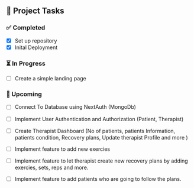 ## 🚀 Project Tasks  

### ✅ Completed  
- [x] Set up repository  
- [x] Inital Deployment

### ⏳ In Progress  
- [ ] Create a simple landing page

### 📅 Upcoming  
- [ ] Connect To Database using NextAuth (MongoDb)
- [ ] Implement User Authentication and Authorization (Patient, Therapist)
- [ ] Create Therapist Dashboard (No of patients, patients Information, patients condition, Recovery plans, Update therapist Profile and more )
- [ ] Implement feature to add new exercies
- [ ] Implement feature to let therapist create new recovery plans by adding exercies, sets, reps and more.
- [ ] Implement feature to add patients who are going to follow the plans.

